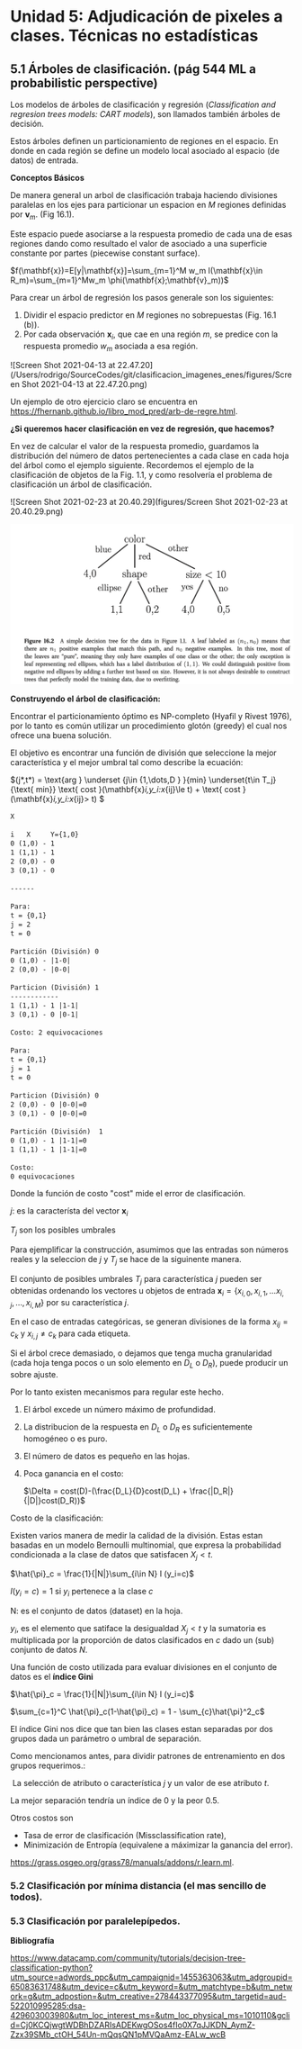 # Unidad 5: Adjudicación de pixeles a clases. Técnicas no estadísticas 

## 5.1 Árboles de clasificación. (pág 544 ML a probabilistic perspective)



Los modelos de árboles de clasificación y regresión (*Classification and regresion trees models: CART models*), son llamados también árboles de decisión. 

Estos árboles definen un particionamiento de regiones en el  espacio. En donde en cada región se define un modelo local asociado al espacio (de datos) de entrada.

**Conceptos Básicos**

De manera general un arbol de clasificación trabaja haciendo divisiones paralelas en los ejes para particionar un espacion en $M$ regiones definidas por $\mathbf{v}_m$. (Fig 16.1).



Este espacio puede asociarse a la respuesta promedio de cada una de esas regiones dando como resultado el valor de asociado a una superficie constante por partes (piecewise constant surface). 

$f(\mathbf{x})=E[y|\mathbf{x}]=\sum_{m=1}^M w_m I(\mathbf{x}\in R_m)=\sum_{m=1}^Mw_m \phi(\mathbf{x};\mathbf{v}_m))$



Para crear un árbol de regresión los pasos generale son los siguientes: 

1. Dividir el espacio predictor en $M$ regiones no sobrepuestas (Fig. 16.1 (b)). 
2. Por cada observación $\mathbf{x}_i$, que cae en una región $m$, se predice con la respuesta promedio $w_m$ asociada a esa región.

![Screen Shot 2021-04-13 at 22.47.20](/Users/rodrigo/SourceCodes/git/clasificacion_imagenes_enes/figures/Screen Shot 2021-04-13 at 22.47.20.png)

Un ejemplo de otro ejercicio claro se encuentra en https://fhernanb.github.io/libro_mod_pred/arb-de-regre.html.

**¿Si queremos hacer clasificación en vez de regresión, que hacemos?**

En vez de calcular el valor de la respuesta promedio, guardamos la distribución del número de datos pertenecientes a cada clase  en cada hoja del árbol como el ejemplo siguiente. Recordemos el ejemplo de la clasificación de objetos de la Fig. 1.1, y como resolvería el problema de clasificación un árbol de clasificación.



![Screen Shot 2021-02-23 at 20.40.29](figures/Screen Shot 2021-02-23 at 20.40.29.png)

<img src="figures/fig162tree.png" alt="fig162tree" style="zoom:50%;" />









**Construyendo el árbol de clasificación:**

Encontrar el particionamiento óptimo es NP-completo (Hyafil y Rivest 1976), por lo tanto es común utilizar un procedimiento glotón (greedy) el cual nos ofrece una buena solución.

El objetivo es encontrar una función de división que seleccione la mejor característica y el mejor umbral tal como describe la ecuación:

$(j*,t*) = \text{arg } \underset {j\in \{1,\dots,D \} }{min} \underset{t\in T_j}{\text{ min}} \text{ cost }(\mathbf{x}_i,y_i:x_{ij}\le t) + \text{ cost }(\mathbf{x}_i,y_i:x_{ij}> t) $



```
X

i   X     Y={1,0}
0 (1,0) - 1
1 (1,1) - 1
2 (0,0) - 0
3 (0,1) - 0

------

Para:
t = {0,1}
j = 2
t = 0

Partición (División) 0
0 (1,0) - |1-0|
2 (0,0) - |0-0|

Particion (División) 1
------------
1 (1,1) - 1 |1-1|
3 (0,1) - 0 |0-1| 

Costo: 2 equivocaciones

Para: 
t = {0,1}
j = 1
t = 0

Particion (División) 0 
2 (0,0) - 0 |0-0|=0
3 (0,1) - 0 |0-0|=0

Partición (División)  1
0 (1,0) - 1 |1-1|=0
1 (1,1) - 1 |1-1|=0

Costo: 
0 equivocaciones

```



Donde la función de costo "cost" mide el error de clasificación.

$j$: es la característa del vector $\mathbf{x}_i$

$T_j$ son los posibles umbrales



Para ejemplificar la construcción, asumimos que las entradas son números reales y la seleccion de $j$ y $T_j$ se hace de la siguinente manera.

El conjunto de posibles umbrales $T_j$ para característica $j$ pueden ser obtenidas ordenando los vectores u objetos de entrada $\mathbf{x}_i=\{x_{i,0}, x_{i,1},...x_{i,j},\dots, x_{i,M}\}$ por su característica $j$.

En el caso de entradas categóricas, se generan divisiones de la forma $x_{ij} = c_k$ y $x_{i,j} \neq c_k$ para cada etiqueta.



Si el árbol crece demasiado, o dejamos que tenga mucha granularidad (cada hoja tenga pocos o un solo elemento en $D_L$ o $D_R$), puede producir un sobre ajuste.

Por lo tanto existen mecanismos para regular este hecho.

1. El árbol excede un número máximo de profundidad.
2. La distribucion de la respuesta en $D_L$ o $D_R$ es suficientemente homogéneo o es puro.
3. El número de datos es pequeño en las hojas.
4. Poca ganancia en el costo:	

   $\Delta = cost(D)-(\frac{D_L}{D}cost(D_L) + \frac{|D_R|}{|D|}cost(D_R))$




Costo de la clasificación:



Existen varios manera de medir la calidad de la división. Estas estan basadas en un modelo Bernoulli multinomial, que expresa la probabilidad condicionada a la clase de datos que satisfacen $X_j<t$. 

$\hat{\pi}_c = \frac{1}{|N|}\sum_{i\in N} I (y_i=c)$

$I(y_i=c) = 1$ si $y_i$ pertenece a la clase $c$

N: es el conjunto de datos (dataset) en la hoja. 

$y_i$, es el elemento que satiface la desigualdad $X_j<t$ y la sumatoria es multiplicada por la proporción de datos clasificados en $c$ dado un (sub) conjunto de datos $N$.

Una función de costo utilizada para evaluar divisiones en el conjunto de datos es el **índice Gini**

$\hat{\pi}_c = \frac{1}{|N|}\sum_{i\in N} I (y_i=c)$

$\sum_{c=1}^C \hat{\pi}_c(1-\hat{\pi}_c) = 1 - \sum_{c}\hat{\pi}^2_c$





El índice Gini nos dice que tan bien las clases estan separadas por dos grupos dada un parámetro o umbral de separación. 

Como mencionamos antes,  para dividir patrones de entrenamiento en dos grupos requerimos.: 

​	La selección de atributo o característica $j$ y un valor de ese atributo $t$.

La mejor separación tendría un índice de 0 y la peor 0.5.



Otros costos son

* Tasa de error de clasificación (Missclassification rate),
* Minimización de Entropía (equivalene a máximizar la ganancia del error).



https://grass.osgeo.org/grass78/manuals/addons/r.learn.ml.

### 5.2 Clasificación por mínima distancia (el mas sencillo de todos).

### 5.3 Clasificación por paralelepípedos. 





**Bibliografía**

https://www.datacamp.com/community/tutorials/decision-tree-classification-python?utm_source=adwords_ppc&utm_campaignid=1455363063&utm_adgroupid=65083631748&utm_device=c&utm_keyword=&utm_matchtype=b&utm_network=g&utm_adpostion=&utm_creative=278443377095&utm_targetid=aud-522010995285:dsa-429603003980&utm_loc_interest_ms=&utm_loc_physical_ms=1010110&gclid=Cj0KCQjwgtWDBhDZARIsADEKwgOSos4fIo0X7qJJKDN_AymZ-Zzx39SMb_ctOH_54Un-mQqsQN1pMVQaAmz-EALw_wcB

